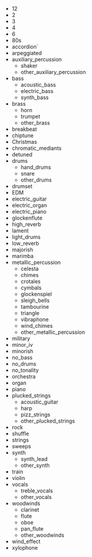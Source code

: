 - 12
- 2
- 3
- 4
- 6
- 80s
- accordion`
- arpeggiated
- auxiliary_percussion
	- shaker
	- other_auxiliary_percussion
- bass
  - acoustic_bass
  - electric_bass
  - synth_bass
- brass
  - horn
  - trumpet
  - other_brass
- breakbeat
- chiptune
- Christmas
- chromatic_mediants
- detuned
- drums
	- hand_drums
	- snare
	- other_drums
- drumset
- EDM
- electric_guitar
- electric_organ
- electric_piano
- glockenflute
- high_reverb
- lament
- light_drums
- low_reverb
- majorish
- marimba
- metallic_percussion
	- celesta
	- chimes
	- crotales
	- cymbals
	- glockenspiel
	- sleigh_bells
	- tambourine
	- triangle
	- vibraphone
	- wind_chimes
	- other_metallic_percussion
- military
- minor_iv
- minorish
- no_bass
- no_drums
- no_tonality
- orchestra
- organ
- piano
- plucked_strings
	- acoustic_guitar
	- harp
	- pizz_strings
	- other_plucked_strings
- rock
- shuffle
- strings
- sweeps
- synth
	- synth_lead
	- other_synth
- train
- violin
- vocals
	- treble_vocals
	- other_vocals
- woodwinds
	- clarinet
	- flute
	- oboe
	- pan_flute
	- other_woodwinds
- wind_effect
- xylophone